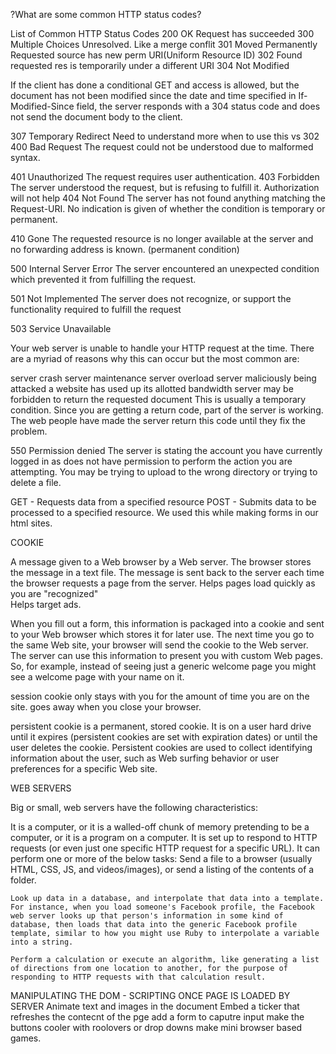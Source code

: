 ?What are some common HTTP status codes?

List of Common HTTP Status Codes
200 OK                   Request has succeeded
300 Multiple Choices     Unresolved. Like a merge conflit
301 Moved Permanently    Requested source has new perm URI(Uniform Resource ID)
302 Found                requested res is temporarily under a different URI
304 Not Modified

If the client has done a conditional GET and access is allowed, but the document has not been modified since the date and time specified in If-Modified-Since field, the server responds with a 304 status code and does not send the document body to the client. 

307 Temporary Redirect    Need to understand more when to use this vs 302
400 Bad Request   The request could not be understood due to malformed syntax. 


401 Unauthorized   The request requires user authentication.
403 Forbidden       The server understood the request, but is refusing to fulfill it. Authorization will not help 
404 Not Found
The server has not found anything matching the Request-URI. No indication is given of whether the condition is temporary or permanent.

410 Gone      The requested resource is no longer available at the server and no forwarding address is known.  (permanent condition)

500 Internal Server Error
The server encountered an unexpected condition which prevented it from fulfilling the request.


501 Not Implemented  The server does not recognize, or support the functionality required to fulfill the request

503 Service Unavailable

Your web server is unable to handle your HTTP request at the time. There are a myriad of reasons why this can occur but the most common are:

server crash
server maintenance
server overload
server maliciously being attacked
a website has used up its allotted bandwidth
server may be forbidden to return the requested document
This is usually a temporary condition. Since you are getting a return code, part of the server is working. The web people have made the server return this code until they fix the problem.

550 Permission denied
The server is stating the account you have currently logged in as does not have permission to perform the action you are attempting. You may be trying to upload to the wrong directory or trying to delete a file.

GET - Requests data from a specified resource
POST - Submits data to be processed to a specified resource.  We used this while making forms in our html sites.


COOKIE

A message given to a Web browser by a Web server. The browser stores the message in a text file. The message is sent back to the server each time the browser requests a page from the server. 
Helps pages load quickly as you are "recognized"  
Helps target ads.

When you fill out a form, this information is packaged into a cookie and sent to your Web browser which stores it for later use. The next time you go to the same Web site, your browser will send the cookie to the Web server. The server can use this information to present you with custom Web pages. So, for example, instead of seeing just a generic welcome page you might see a welcome page with your name on it.

session cookie only stays with you for the amount of time you are on the site.  goes away when you close your browser.

persistent cookie is  a permanent, stored cookie.  It is on a user hard drive until it expires (persistent cookies are set with expiration dates) or until the user deletes the cookie. Persistent cookies are used to collect identifying information about the user, such as Web surfing behavior or user preferences for a specific Web site.


WEB SERVERS

Big or small, web servers have the following characteristics:

It is a computer, or it is a walled-off chunk of memory pretending to be a computer, or it is a program on a computer.
It is set up to respond to HTTP requests (or even just one specific HTTP request for a specific URL).
It can perform one or more of the below tasks:
    Send a file to a browser (usually HTML, CSS, JS, and videos/images), or send a listing of the contents of a folder.
    
    Look up data in a database, and interpolate that data into a template. For instance, when you load someone's Facebook profile, the Facebook web server looks up that person's information in some kind of database, then loads that data into the generic Facebook profile template, similar to how you might use Ruby to interpolate a variable into a string.
    
    Perform a calculation or execute an algorithm, like generating a list of directions from one location to another, for the purpose of responding to HTTP requests with that calculation result.


MANIPULATING THE DOM - SCRIPTING ONCE PAGE IS LOADED BY SERVER
Animate text and images in the document
Embed a ticker that refreshes the contecnt of the pge
add a form to caputre input
make the buttons cooler with roolovers or drop downs
make mini browser based games.



